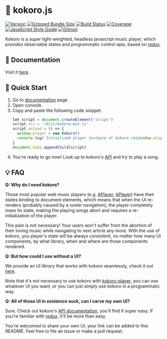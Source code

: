 # 💓 kokoro.js

[![Version](https://flat.badgen.net/npm/v/kokoro)](https://npmjs.com/package/kokoro)
[![Gzipped Bundle Size](https://flat.badgen.net/bundlephobia/minzip/kokoro)](https://bundlephobia.com/result?p=kokoro)
[![Build Status](https://flat.badgen.net/travis/cool2645/kokoro)](https://travis-ci.org/cool2645/kokoro)
[![Coverage](https://flat.badgen.net/coveralls/c/github/cool2645/kokoro)](https://coveralls.io/github/cool2645/kokoro)
[![JavaScript Style Guide](https://flat.badgen.net/badge/code%20style/standard/green)](https://standardjs.com)
[![Gitmoji](https://flat.badgen.net/badge/gitmoji/%F0%9F%98%9C%20%F0%9F%98%8D/FFDD67)](https://gitmoji.carloscuesta.me)

Kokoro is a super light-weighted, headless javascript music player,
which provides observable states and programmatic control apis, based on [redux](https://redux.js.org).

## 📝 Documentation

Visit it [here](https://kokoro.js.org).

## 🚀 Quick Start

1. Go to [documentation](https://kokoro.js.org) page.
2. Open console.
3. Copy and paste the following code snippet.
    ```javascript
    let script = document.createElement('script')
    script.src = '/dist/kokoro.min.js'
    script.onload = () => {
      window.player = new Kokoro()
      console.log(`Initialized player instance of kokoro v${window.player.version}.`)
    }
    document.body.appendChild(script)
    ```
4. You're ready to go now! Look up to kokoro's [API](https://kokoro.js.org/classes/kokoro.html)
and try to play a song.

## 💡 FAQ

**Q: Why do I need kokoro?**

Those most popular web music players (e.g. [APlayer](https://aplayer.js.org), [bPlayer](http://bplayer.js.org/))
have their states binding to document elements,
which means that when the UI re-renders 
(probably caused by a router navigation),
the player completely loses its state, making the playing songs abort
and requires a re-initialization of the player.

This pain is not necessary!
Your users won't suffer from the abortion of their loving music while
navigating to next article any more.
With the use of kokoro, you player's state will be always consistent,
no matter how many UI components, by what library, when and where are those components rendered.

**Q: But how could I use without a UI?**

We provide an UI library that works with kokoro seamlessly,
check it out [here](https://github.com/cool2645/kokoro-player).

Note that it's not necessary to use kokoro with [kokoro-player](https://github.com/cool2645/kokoro-player),
you can use whatever UI you want, or you can just simply use kokoro in a programmatic way.

**Q: All of those UI in existence suck, can I carve my own UI?**

Sure. Check out kokoro's [API documentation](https://kokoro.js.org), you'll find it super easy.
If you're familiar with [redux](https://redux.js.org), it'll be more than easy.

You're welcomed to share your own UI, your link can be added to this README.
Feel free to file an issue or make a pull request.
